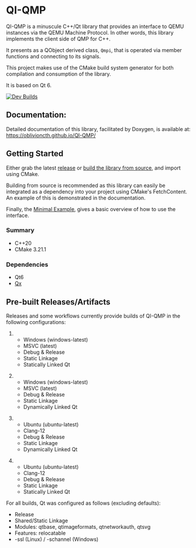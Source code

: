 # QI-QMP
QI-QMP is a minuscule C++/Qt library that provides an interface to QEMU instances via the QEMU Machine Protocol. In other words, this library implements the client side of QMP for C++.

It presents as a QObject derived class, `Qmpi`, that is operated via member functions and connecting to its signals.

This project makes use of the CMake build system generator for both compilation and consumption of the library.

It is based on Qt 6.

[![Dev Builds](https://github.com/oblivioncth/QI-QMP/actions/workflows/push-reaction.yml/badge.svg?branch=dev)](https://github.com/oblivioncth/QI-QMP/actions/workflows/push-reaction.yml)

## Documentation:
Detailed documentation of this library, facilitated by Doxygen, is available at: https://oblivioncth.github.io/QI-QMP/

## Getting Started
Either grab the latest [release](https://github.com/oblivioncth/QI-QMP/releases/) or [build the library from source](https://oblivioncth.github.io/QI-QMP/index.html#autotoc_md4), and import using CMake.

Building from source is recommended as this library can easily be integrated as a dependency into your project using CMake's FetchContent. An example of this is demonstrated in the documentation.

Finally, the [Minimal Example](https://oblivioncth.github.io/QI-QMP/index.html#autotoc_md3), gives a basic overview of how to use the interface.

### Summary

 - C++20
 - CMake 3.21.1

### Dependencies
- Qt6
- [Qx](https://github.com/oblivioncth/Qx/)

## Pre-built Releases/Artifacts

Releases and some workflows currently provide builds of QI-QMP in the following configurations:

1) - Windows (windows-latest)
    - MSVC (latest)
    - Debug & Release
    - Static Linkage
    - Statically Linked Qt
>>
2) - Windows (windows-latest)
    - MSVC (latest)
	- Debug & Release
	- Static Linkage
	- Dynamically Linked Qt

>>
3) - Ubuntu (ubuntu-latest)
    - Clang-12
	- Debug & Release
	- Static Linkage
	- Dynamically Linked Qt
	
>>
4) - Ubuntu (ubuntu-latest)
    - Clang-12
	- Debug & Release
	- Static Linkage
	- Statically Linked Qt

For all builds, Qt was configured as follows (excluding defaults):

 - Release
 - Shared/Static Linkage
 - Modules: qtbase, qtimageformats, qtnetworkauth, qtsvg
 - Features: relocatable
 - -ssl (Linux) / -schannel (Windows)
